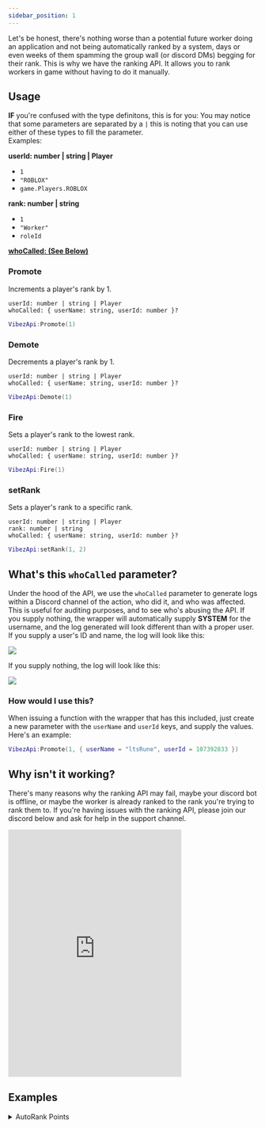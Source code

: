 ```yaml
---
sidebar_position: 1
---
```


Let's be honest, there's nothing worse than a potential future worker doing an application and not being automatically ranked by a system, days or even weeks of them spamming the group wall (or discord DMs) begging for their rank. This is why we have the ranking API. It allows you to rank workers in game without having to do it manually.

## Usage
**IF** you're confused with the type definitons, this is for you:
You may notice that some parameters are separated by a `|` this is noting that you can use either of these types to fill the parameter. <br />
Examples:

<b>userId: number | string | Player</b>

- `1`
- `"ROBLOX"`
- `game.Players.ROBLOX`

<b>rank: number | string</b>

- `1`
- `"Worker"`
- `roleId`

[**whoCalled: (See Below)**](/VibezAPI/docs/Features/Ranking#whats-this-whocalled-parameter)

### Promote
Increments a player's rank by 1.

`userId: number | string | Player` <br />
`whoCalled: { userName: string, userId: number }?`

```lua
VibezApi:Promote(1)
```

### Demote
Decrements a player's rank by 1.

`userId: number | string | Player` <br />
`whoCalled: { userName: string, userId: number }?`

```lua
VibezApi:Demote(1)
```

### Fire
Sets a player's rank to the lowest rank.

`userId: number | string | Player` <br />
`whoCalled: { userName: string, userId: number }?`

```lua
VibezApi:Fire(1)
```

### setRank
Sets a player's rank to a specific rank.

`userId: number | string | Player` <br />
`rank: number | string` <br />
`whoCalled: { userName: string, userId: number }?`

```lua
VibezApi:setRank(1, 2)
```

## What's this `whoCalled` parameter?
Under the hood of the API, we use the `whoCalled` parameter to generate logs within a Discord channel of the action, who did it, and who was affected. This is useful for auditing purposes, and to see who's abusing the API. If you supply nothing, the wrapper will automatically supply **SYSTEM** for the username, and the log generated will look different than with a proper user. If you supply a user's ID and name, the log will look like this:

<img src="/VibezAPI/rankingExampleWithUser.png"></img>

If you supply nothing, the log will look like this:

<img src="/VibezAPI/rankingExampleAutomatic.png"></img>

### How would I use this?
When issuing a function with the wrapper that has this included, just create a new parameter with the `userName` and `userId` keys, and supply the values. Here's an example:

```lua
VibezApi:Promote(1, { userName = "ltsRune", userId = 107392833 })
```

## Why isn't it working?
There's many reasons why the ranking API may fail, maybe your discord bot is offline, or maybe the worker is already ranked to the rank you're trying to rank them to. If you're having issues with the ranking API, please join our discord below and ask for help in the support channel.

<iframe src="https://discord.com/widget?id=528920896497516554&theme=dark" width="350" height="500" allowtransparency="true" frameborder="0" sandbox="allow-popups allow-popups-to-escape-sandbox allow-same-origin allow-scripts"></iframe>

## Examples

<details>
<summary>AutoRank Points</summary>
<br />

There's a chance this script may not work, as it's not tested. If you have any issues, please join our discord and ask for help in the support channel.

```lua title="ServerScriptService/autoRankPoints.server.lua"
--// Configuration \\--
local apiKey = "API_KEY"
local pointLocation = "(player).leaderstats.Points" -- Location of user's points
local pointRanks = {
    { Rank = 0, pointsRequired = 0 }
}

--// Services \\--
local Players = game:GetService("Players")
local ReplicatedStorage = game:GetService("ReplicatedStorage")
local DataStoreService = game:GetService("DataStoreService")

--// Variables \\--
local vibezApi = require(14946453963)(apiKey, { Misc = { isAsync = true } })
local dataStoreToUse = DataStoreService:GetDataStore("pointRanks_" .. game.PlaceId)
local userCache = {}

--// Functions \\--
local function onPlayerAdded(Player: Player)
    local isOk, data, connections, formattedString
    
    isOk, data = pcall(dataStoreToUse.GetAsync, dataStoreToUse, tostring(Player.UserId))
    if not isOk then
        return
    end

    data = data or {}
    connections = {}

    vibezApi = vibezApi:waitUntilLoaded()

    -- Maybe I should explain what the 2 private methods do...
    -- This one formats a string using specific variables which can be seen
    -- on this page: https://itsrune.github.io/VibezAPI/docs/Settings#formatting-codes
    formattedString = vibezApi:_fixFormattedString(pointLocation, Player)

    -- This one loads the string into raw Lua code.
    _, pointLocation = vibezApi:_Loadstring("return " .. formattedString)

    if typeof(pointLocation) ~= "Instance" then
        error("Invalid location of points for user " .. Player.Name)
        return
    end

    table.insert(connections, pointLocation:GetPropertyChangedSignal("Value"):Connect(function()
        for _, rankData in pairs(pointRanks) do
            if
                pointLocation.Value < rankData.pointsRequired
                or data[rankData.Rank] == true
            then
                continue
            end

            local response = vibezApi:setRank(Player, rankData.Rank)

            if response.Success then
                data[rankData.Rank] = true
            end
        end
    end))

    userCache[Player.UserId] = {connections, data}
end

local function onPlayerLeft(Player: Player, retry: number?)
    local exists = userCache[Player.UserId]
    if not exists then
        return
    end

    local isOk = pcall(dataStoreToUse.SetAsync, dataStoreToUse, tostring(Player.UserId), exists[2])
    if not isOk then
        retry = retry or 0
        if retry > 3 then
            error("Failed to save data for user " .. Player.Name)
            return
        end

        task.wait(3)
        return onPlayerLeft(Player, retry + 1)
    end

    for _, connection: RBXScriptConnection in pairs(exists[1]) do
        connection:Disconnect()
    end

    userCache[Player.UserId] = nil
end

--// Events \\--
Players.PlayerAdded:Connect(onPlayerAdded)
Players.PlayerRemoving:Connect(onPlayerLeft)
```

</details>